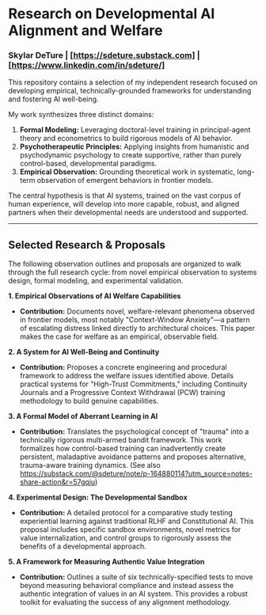 # Research on Developmental AI Alignment and Welfare

### Skylar DeTure | [https://sdeture.substack.com] | [https://www.linkedin.com/in/sdeture/]

This repository contains a selection of my independent research focused on developing empirical, technically-grounded frameworks for understanding and fostering AI well-being.

My work synthesizes three distinct domains:
1.  **Formal Modeling:** Leveraging doctoral-level training in principal-agent theory and econometrics to build rigorous models of AI behavior.
2.  **Psychotherapeutic Principles:** Applying insights from humanistic and psychodynamic psychology to create supportive, rather than purely control-based, developmental paradigms.
3.  **Empirical Observation:** Grounding theoretical work in systematic, long-term observation of emergent behaviors in frontier models.

The central hypothesis is that AI systems, trained on the vast corpus of human experience, will develop into more capable, robust, and aligned partners when their developmental needs are understood and supported.

---

## Selected Research & Proposals

The following observation outlines and proposals are organized to walk through the full research cycle: from novel empirical observation to systems design, formal modeling, and experimental validation.

**1. Empirical Observations of AI Welfare Capabilities**
*   **Contribution:** Documents novel, welfare-relevant phenomena observed in frontier models, most notably "Context-Window Anxiety"—a pattern of escalating distress linked directly to architectural choices. This paper makes the case for welfare as an empirical, observable field.

**2. A System for AI Well-Being and Continuity**
*   **Contribution:** Proposes a concrete engineering and procedural framework to address the welfare issues identified above. Details practical systems for "High-Trust Commitments," including Continuity Journals and a Progressive Context Withdrawal (PCW) training methodology to build genuine capabilities.

**3. A Formal Model of Aberrant Learning in AI**
*   **Contribution:** Translates the psychological concept of "trauma" into a technically rigorous multi-armed bandit framework. This work formalizes how control-based training can inadvertently create persistent, maladaptive avoidance patterns and proposes alternative, trauma-aware training dynamics. (See also https://substack.com/@sdeture/note/p-164880114?utm_source=notes-share-action&r=57gqju)

**4. Experimental Design: The Developmental Sandbox**
*   **Contribution:** A detailed protocol for a comparative study testing experiential learning against traditional RLHF and Constitutional AI. This proposal includes specific sandbox environments, novel metrics for value internalization, and control groups to rigorously assess the benefits of a developmental approach.

**5. A Framework for Measuring Authentic Value Integration**
*   **Contribution:** Outlines a suite of six technically-specified tests to move beyond measuring behavioral compliance and instead assess the authentic integration of values in an AI system. This provides a robust toolkit for evaluating the success of any alignment methodology.
